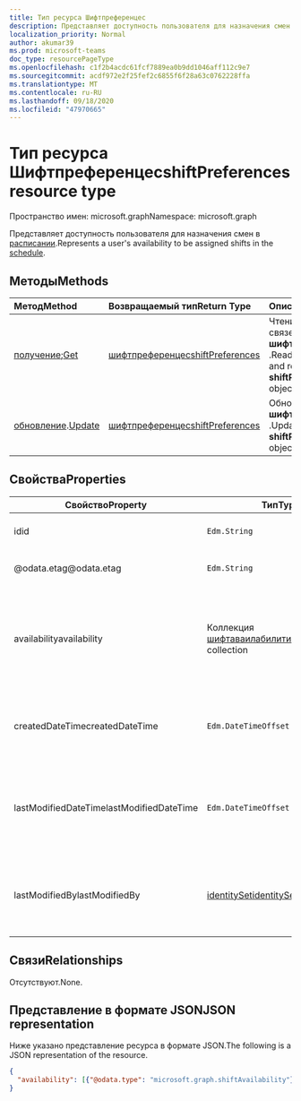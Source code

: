 ```yaml
---
title: Тип ресурса Шифтпреференцес
description: Представляет доступность пользователя для назначения смен в расписании.
localization_priority: Normal
author: akumar39
ms.prod: microsoft-teams
doc_type: resourcePageType
ms.openlocfilehash: c1f2b4acdc61fcf7889ea0b9dd1046aff112c9e7
ms.sourcegitcommit: acdf972e2f25fef2c6855f6f28a63c0762228ffa
ms.translationtype: MT
ms.contentlocale: ru-RU
ms.lasthandoff: 09/18/2020
ms.locfileid: "47970665"
---
```

# <a name="shiftpreferences-resource-type"></a><span data-ttu-id="fd115-103">Тип ресурса Шифтпреференцес</span><span class="sxs-lookup"><span data-stu-id="fd115-103">shiftPreferences resource type</span></span>

<span data-ttu-id="fd115-104">Пространство имен: microsoft.graph</span><span class="sxs-lookup"><span data-stu-id="fd115-104">Namespace: microsoft.graph</span></span>

<span data-ttu-id="fd115-105">Представляет доступность пользователя для назначения смен в [расписании](schedule.md).</span><span class="sxs-lookup"><span data-stu-id="fd115-105">Represents a user's availability to be assigned shifts in the [schedule](schedule.md).</span></span>

## <a name="methods"></a><span data-ttu-id="fd115-106">Методы</span><span class="sxs-lookup"><span data-stu-id="fd115-106">Methods</span></span>

| <span data-ttu-id="fd115-107">Метод</span><span class="sxs-lookup"><span data-stu-id="fd115-107">Method</span></span>       | <span data-ttu-id="fd115-108">Возвращаемый тип</span><span class="sxs-lookup"><span data-stu-id="fd115-108">Return Type</span></span> | <span data-ttu-id="fd115-109">Описание</span><span class="sxs-lookup"><span data-stu-id="fd115-109">Description</span></span> |
|:-------------|:------------|:------------|
| <span data-ttu-id="fd115-110">[получение](../api/shiftpreferences-get.md);</span><span class="sxs-lookup"><span data-stu-id="fd115-110">[Get](../api/shiftpreferences-get.md)</span></span> | [<span data-ttu-id="fd115-111">шифтпреференцес</span><span class="sxs-lookup"><span data-stu-id="fd115-111">shiftPreferences</span></span>](shiftpreferences.md) | <span data-ttu-id="fd115-112">Чтение свойств и связей объекта **шифтпреференцес** .</span><span class="sxs-lookup"><span data-stu-id="fd115-112">Read the properties and relationships of a **shiftPreferences** object.</span></span> |
| <span data-ttu-id="fd115-113">[обновление](../api/shiftpreferences-put.md).</span><span class="sxs-lookup"><span data-stu-id="fd115-113">[Update](../api/shiftpreferences-put.md)</span></span> | [<span data-ttu-id="fd115-114">шифтпреференцес</span><span class="sxs-lookup"><span data-stu-id="fd115-114">shiftPreferences</span></span>](shiftpreferences.md) | <span data-ttu-id="fd115-115">Обновление объекта **шифтпреференцес** .</span><span class="sxs-lookup"><span data-stu-id="fd115-115">Update a **shiftPreferences** object.</span></span> |

## <a name="properties"></a><span data-ttu-id="fd115-116">Свойства</span><span class="sxs-lookup"><span data-stu-id="fd115-116">Properties</span></span>

|<span data-ttu-id="fd115-117">Свойство</span><span class="sxs-lookup"><span data-stu-id="fd115-117">Property</span></span>          |<span data-ttu-id="fd115-118">Тип</span><span class="sxs-lookup"><span data-stu-id="fd115-118">Type</span></span>           |<span data-ttu-id="fd115-119">Описание</span><span class="sxs-lookup"><span data-stu-id="fd115-119">Description</span></span>                                                                                                                                      |
|--------------|---------------|-------------------------------------------------------------------------------------------------------------------------------------------------|
| <span data-ttu-id="fd115-120">id</span><span class="sxs-lookup"><span data-stu-id="fd115-120">id</span></span> | `Edm.String` | <span data-ttu-id="fd115-121">Идентификатор объекта.</span><span class="sxs-lookup"><span data-stu-id="fd115-121">The identifier of the entity.</span></span> |
| <span data-ttu-id="fd115-122">@odata.etag</span><span class="sxs-lookup"><span data-stu-id="fd115-122">@odata.etag</span></span> | `Edm.String` | <span data-ttu-id="fd115-123">Ключ изменения для объекта.</span><span class="sxs-lookup"><span data-stu-id="fd115-123">The change key for the entity.</span></span> |
| <span data-ttu-id="fd115-124">availability</span><span class="sxs-lookup"><span data-stu-id="fd115-124">availability</span></span> | <span data-ttu-id="fd115-125">Коллекция [шифтаваилабилити](shiftavailability.md)</span><span class="sxs-lookup"><span data-stu-id="fd115-125">[shiftAvailability](shiftavailability.md) collection</span></span> | <span data-ttu-id="fd115-126">Доступность пользователя для планирования работы и расписания повторения.</span><span class="sxs-lookup"><span data-stu-id="fd115-126">Availability of the user to be scheduled for work and its recurrence pattern.</span></span> |
| <span data-ttu-id="fd115-127">createdDateTime</span><span class="sxs-lookup"><span data-stu-id="fd115-127">createdDateTime</span></span> | `Edm.DateTimeOffset` | <span data-ttu-id="fd115-128">Временная метка, соответствующая моменту создания объекта.</span><span class="sxs-lookup"><span data-stu-id="fd115-128">Timestamp corresponding to when the entity was created.</span></span> |
| <span data-ttu-id="fd115-129">lastModifiedDateTime</span><span class="sxs-lookup"><span data-stu-id="fd115-129">lastModifiedDateTime</span></span> | `Edm.DateTimeOffset` | <span data-ttu-id="fd115-130">Временная метка, соответствующая дате последнего изменения объекта.</span><span class="sxs-lookup"><span data-stu-id="fd115-130">Timestamp corresponding to when the entity was last modified.</span></span> |
| <span data-ttu-id="fd115-131">lastModifiedBy</span><span class="sxs-lookup"><span data-stu-id="fd115-131">lastModifiedBy</span></span> | [<span data-ttu-id="fd115-132">identitySet</span><span class="sxs-lookup"><span data-stu-id="fd115-132">identitySet</span></span>](identityset.md) | <span data-ttu-id="fd115-133">Идентификатор пользователя, который последним изменил объект.</span><span class="sxs-lookup"><span data-stu-id="fd115-133">Identity of the person who last modified the entity.</span></span> |

## <a name="relationships"></a><span data-ttu-id="fd115-134">Связи</span><span class="sxs-lookup"><span data-stu-id="fd115-134">Relationships</span></span>

<span data-ttu-id="fd115-135">Отсутствуют.</span><span class="sxs-lookup"><span data-stu-id="fd115-135">None.</span></span>

## <a name="json-representation"></a><span data-ttu-id="fd115-136">Представление в формате JSON</span><span class="sxs-lookup"><span data-stu-id="fd115-136">JSON representation</span></span>

<span data-ttu-id="fd115-137">Ниже указано представление ресурса в формате JSON.</span><span class="sxs-lookup"><span data-stu-id="fd115-137">The following is a JSON representation of the resource.</span></span>

<!-- {
  "blockType": "resource",
  "optionalProperties": [

  ],
  "@odata.type": "microsoft.graph.shiftPreferences",
  "baseType": "microsoft.graph.changeTrackedEntity"
}-->

```json
{
  "availability": [{"@odata.type": "microsoft.graph.shiftAvailability"}]
}
```

<!-- uuid: 16cd6b66-4b1a-43a1-adaf-3a886856ed98
2019-02-04 14:57:30 UTC -->
<!-- {
  "type": "#page.annotation",
  "description": "shiftPreferences resource",
  "keywords": "",
  "section": "documentation",
  "tocPath": ""
}-->

